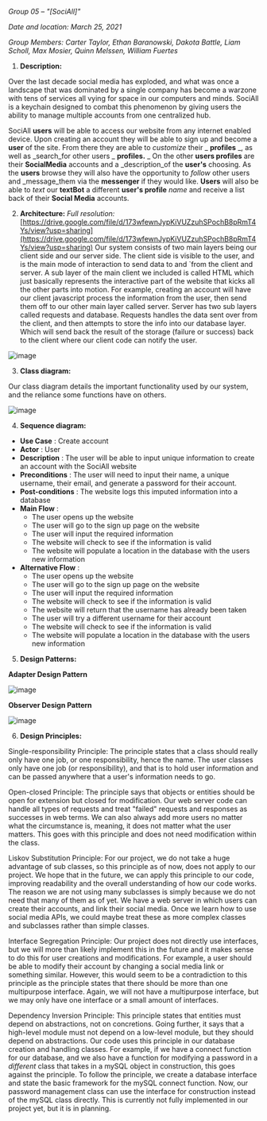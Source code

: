 _Group 05 – &quot;[SociAll]&quot;_

_Date and location: March 25, 2021_

_Group Members: Carter Taylor, Ethan Baranowski, Dakota Battle, Liam Scholl, Max Mosier, Quinn Melssen, William Fuertes_

1. **Description:**

Over the last decade social media has exploded, and what was once a landscape that was dominated by a single company has become a warzone with tens of services all vying for space in our computers and minds. SociAll is a keychain designed to combat this phenomenon by giving users the ability to manage multiple accounts from one centralized hub.

SociAll **users** will be able to access our website from any internet enabled device. Upon creating an account they will be able to sign up and become a **user** of the site. From there they are able to _customize_ their _ **profiles** _, as well as _search_for other users _ **profiles.** _ On the other **users profiles** are their **SocialMedia** accounts and a _description_of the **user&#39;s** choosing. As the **users** browse they will also have the opportunity to _follow_ other users and _message_them via the **messenger** if they would like. **Users** will also be able to _text_ our **textBot** a different **user&#39;s profile** _name_ and receive a list back of their **Social Media** accounts.

2. **Architecture:**
_Full resolution:_[https://drive.google.com/file/d/173wfewnJypKiVUZzuhSPochB8pRmT4Ys/view?usp=sharing](https://drive.google.com/file/d/173wfewnJypKiVUZzuhSPochB8pRmT4Ys/view?usp=sharing)
Our system consists of two main layers being our client side and our server side. The client side is visible to the user, and is the main mode of interaction to send data to and `from the client and server. A sub layer of the main client we included is called HTML which just basically represents the interactive part of the website that kicks all the other parts into motion. For example, creating an account will have our client javascript process the information from the user, then send them off to our other main layer called server. Server has two sub layers called requests and database. Requests handles the data sent over from the client, and then attempts to store the info into our database layer. Which will send back the result of the storage (failure or success) back to the client where our client code can notify the user.

 ![image](https://user-images.githubusercontent.com/78051759/112764259-8ac93d80-8fbc-11eb-9952-603605a0884c.png)







3. **Class diagram:**

Our class diagram details the important functionality used by our system, and the reliance some functions have on others.

![image](https://user-images.githubusercontent.com/78051759/112764267-987ec300-8fbc-11eb-9a0a-7b7cfc093f31.png)


4. **Sequence diagram:**

- **Use Case** : Create account
- **Actor** : User
- **Description** : The user will be able to input unique information to create an account with the SociAll website
- **Preconditions** : The user will need to input their name, a unique username, their email, and generate a password for their account.
- **Post-conditions** : The website logs this imputed information into a database
- **Main Flow** :
  - The user opens up the website
  - The user will go to the sign up page on the website
  - The user will input the required information
  - The website will check to see if the information is valid
  - The website will populate a location in the database with the users new information
- **Alternative Flow** :
  - The user opens up the website
  - The user will go to the sign up page on the website
  - The user will input the required information
  - The website will check to see if the information is valid
  - The website will return that the username has already been taken
  - The user will try a different username for their account
  - The website will check to see if the information is valid
  - The website will populate a location in the database with the users new information

5. **Design Patterns:**

**Adapter Design Pattern**

![image](https://user-images.githubusercontent.com/78051759/112764284-acc2c000-8fbc-11eb-8ea7-bcce1ec8fc7b.png)

**Observer Design Pattern**

![image](https://user-images.githubusercontent.com/78051759/112764291-b2200a80-8fbc-11eb-86b1-309f512aadf2.png)

6. **Design Principles:**

Single-responsibility Principle: The principle states that a class should really only have one job, or one responsibility, hence the name. The user classes only have one job (or responsibility), and that is to hold user information and can be passed anywhere that a user&#39;s information needs to go.

Open-closed Principle: The principle says that objects or entities should be open for extension but closed for modification. Our web server code can handle all types of requests and treat &quot;failed&quot; requests and responses as successes in web terms. We can also always add more users no matter what the circumstance is, meaning, it does not matter what the user matters. This goes with this principle and does not need modification within the class.

Liskov Substitution Principle: For our project, we do not take a huge advantage of sub classes, so this principle as of now, does not apply to our project. We hope that in the future, we can apply this principle to our code, improving readability and the overall understanding of how our code works. The reason we are not using many subclasses is simply because we do not need that many of them as of yet. We have a web server in which users can create their accounts, and link their social media. Once we learn how to use social media APIs, we could maybe treat these as more complex classes and subclasses rather than simple classes.

Interface Segregation Principle: Our project does not directly use interfaces, but we will more than likely implement this in the future and it makes sense to do this for user creations and modifications. For example, a user should be able to modify their account by changing a social media link or something similar. However, this would seem to be a contradiction to this principle as the principle states that there should be more than one multipurpose interface. Again, we will not have a multipurpose interface, but we may only have one interface or a small amount of interfaces.

Dependency Inversion Principle: This principle states that entities must depend on abstractions, not on concretions. Going further, it says that a high-level module must not depend on a low-level module, but they should depend on abstractions. Our code uses this principle in our database creation and handling classes. For example, if we have a connect function for our database, and we also have a function for modifying a password in a _different_ class that takes in a mySQL object in construction, this goes against the principle. To follow the principle, we create a database interface and state the basic framework for the mySQL connect function. Now, our password management class can use the interface for construction instead of the mySQL class directly. This is currently not fully implemented in our project yet, but it is in planning.
